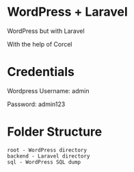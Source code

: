 # WordPress + Laravel
WordPress but with Laravel

With the help of Corcel

# Credentials
Wordpress
Username: admin

Password: admin123

# Folder Structure
```
root - WordPress directory
backend - Laravel directory
sql - WordPress SQL dump
```
